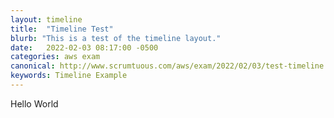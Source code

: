 ```yaml
---
layout: timeline
title:  "Timeline Test"
blurb: "This is a test of the timeline layout."
date:   2022-02-03 08:17:00 -0500
categories: aws exam
canonical: http://www.scrumtuous.com/aws/exam/2022/02/03/test-timeline.html
keywords: Timeline Example
---
```



Hello World